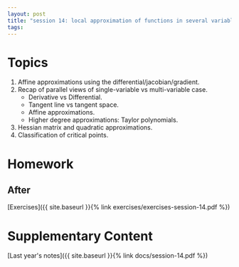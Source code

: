 ```yaml
---
layout: post
title: "session 14: local approximation of functions in several variables (on-site)"
tags:
---
```



# Topics

1. Affine approximations using the differential/jacobian/gradient. 
2. Recap of parallel views of single-variable vs multi-variable case.
   * Derivative vs Differential.
   * Tangent line vs tangent space.
   * Affine approximations.
   * Higher degree approximations: Taylor polynomials.
3. Hessian matrix and quadratic approximations.
4. Classification of critical points.

# Homework

## After

[Exercises]({{ site.baseurl }}{% link exercises/exercises-session-14.pdf %})

# Supplementary Content

[Last year's notes]({{ site.baseurl }}{% link docs/session-14.pdf %})

